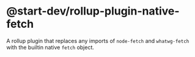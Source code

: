 # @start-dev/rollup-plugin-native-fetch

A rollup plugin that replaces any imports of `node-fetch` and `whatwg-fetch` with the builtin native `fetch` object.
